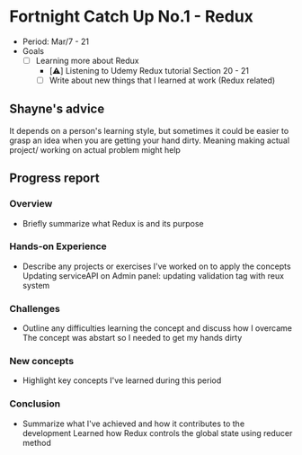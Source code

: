 # Fortnight Catch Up No.1 - Redux
- Period: Mar/7 - 21
- Goals
  - [ ] Learning more about Redux
    - [⚠️] Listening to Udemy Redux tutorial Section 20 - 21
    - [ ] Write about new things that I learned at work (Redux related)
       
## Shayne's advice
It depends on a person's learning style, but sometimes it could be easier to grasp an idea when you are getting your hand dirty. 
Meaning making actual project/ working on actual problem might help

## Progress report 
### Overview
- Briefly summarize what Redux is and its purpose
### Hands-on Experience
- Describe any projects or exercises I've worked on to apply the concepts
  Updating serviceAPI on Admin panel: updating validation tag with reux system
### Challenges
- Outline any difficulties learning the concept and discuss how I overcame
  The concept was abstart so I needed to get my hands dirty
### New concepts
- Highlight key concepts I've learned during this period
### Conclusion
- Summarize what I've achieved and how it contributes to the development
  Learned how Redux controls the global state using reducer method
